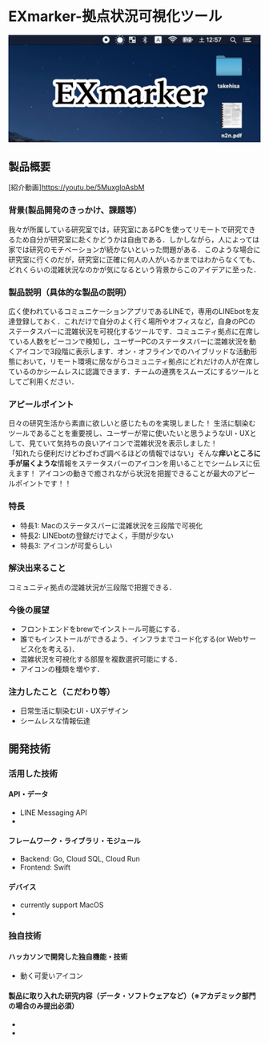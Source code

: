 # EXmarker-拠点状況可視化ツール

![Exmarker](EXmarker.png)

## 製品概要
[紹介動画]https://youtu.be/5MuxgIoAsbM

### 背景(製品開発のきっかけ、課題等）
我々が所属している研究室では，研究室にあるPCを使ってリモートで研究できるため自分が研究室に赴くかどうかは自由である．しかしながら，人によっては家では研究のモチベーションが続かないといった問題がある．このような場合に研究室に行くのだが，研究室に正確に何人の人がいるかまではわからなくても、どれくらいの混雑状況なのかが気になるという背景からこのアイデアに至った．

### 製品説明（具体的な製品の説明）
広く使われているコミュニケーションアプリであるLINEで，専用のLINEbotを友達登録しておく．これだけで自分のよく行く場所やオフィスなど，自身のPCのステータスバーに混雑状況を可視化するツールです．コミュニティ拠点に在席している人数をビーコンで検知し，ユーザーPCのステータスバーに混雑状況を動くアイコンで3段階に表示します．オン・オフラインでのハイブリッドな活動形態において，リモート環境に居ながらコミュニティ拠点にどれだけの人が在席しているのかシームレスに認識できます．チームの連携をスムーズにするツールとしてご利用ください．


### アピールポイント
日々の研究生活から素直に欲しいと感じたものを実現しました！
生活に馴染むツールであることを重要視し、ユーザーが常に使いたいと思うようなUI・UXとして、見ていて気持ちの良いアイコンで混雑状況を表示しました！  
「知れたら便利だけどわざわざ調べるほどの情報ではない」そんな**痒いところに手が届くような**情報をステータスバーのアイコンを用いることでシームレスに伝えます！
アイコンの動きで癒されながら状況を把握できることが最大のアピールポイントです！！


### 特長
* 特長1: Macのステータスバーに混雑状況を三段階で可視化
* 特長2: LINEbotの登録だけでよく，手間が少ない
* 特長3: アイコンが可愛らしい

### 解決出来ること
コミュニティ拠点の混雑状況が三段階で把握できる．

### 今後の展望
* フロントエンドをbrewでインストール可能にする．
* 誰でもインストールができるよう、インフラまでコード化する(or Webサービス化を考える)．
* 混雑状況を可視化する部屋を複数選択可能にする．
* アイコンの種類を増やす．

### 注力したこと（こだわり等）
* 日常生活に馴染むUI・UXデザイン
* シームレスな情報伝達

## 開発技術

### 活用した技術

#### API・データ
* LINE Messaging API
*

#### フレームワーク・ライブラリ・モジュール
* Backend: Go, Cloud SQL, Cloud Run
* Frontend: Swift

#### デバイス
* currently support MacOS
*

### 独自技術
#### ハッカソンで開発した独自機能・技術
* 動く可愛いアイコン

#### 製品に取り入れた研究内容（データ・ソフトウェアなど）（※アカデミック部門の場合のみ提出必須）
*
*
